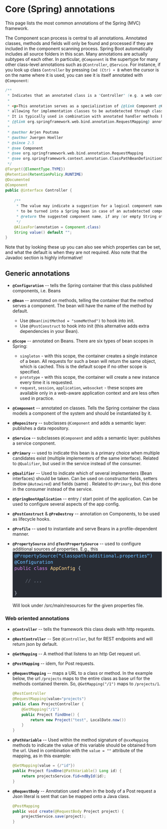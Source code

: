 # Core (Spring) annotations

This page lists the most common annotations of the Spring (MVC) framework.

The Component scan process is central to all annotations. Annotated classes, methods and fields will only be found and processed if they are included in the component scanning process. Spring Boot automatically includes all source folders in this scan. Many annotations are actually subtypes of each other. In particular, `@Component` is the supertype for many other class-level annotations such as `@Controller`, `@Service`. For instance, if you look up class `Controller` by pressing `Cmd (Ctr) + B` when the cursor is on the name where it is used, you can see it is itself annotated with `@Component`:

```java
/**
 * Indicates that an annotated class is a "Controller" (e.g. a web controller).
 *
 * <p>This annotation serves as a specialization of {@link Component @Component},
 * allowing for implementation classes to be autodetected through classpath scanning.
 * It is typically used in combination with annotated handler methods based on the
 * {@link org.springframework.web.bind.annotation.RequestMapping} annotation.
 *
 * @author Arjen Poutsma
 * @author Juergen Hoeller
 * @since 2.5
 * @see Component
 * @see org.springframework.web.bind.annotation.RequestMapping
 * @see org.springframework.context.annotation.ClassPathBeanDefinitionScanner
 */
@Target({ElementType.TYPE})
@Retention(RetentionPolicy.RUNTIME)
@Documented
@Component
public @interface Controller {

	/**
	 * The value may indicate a suggestion for a logical component name,
	 * to be turned into a Spring bean in case of an autodetected component.
	 * @return the suggested component name, if any (or empty String otherwise)
	 */
	@AliasFor(annotation = Component.class)
	String value() default "";
}
```

Note that by looking these up you can also see which properties can be set, and what the default is when they are not required. Also note that the Javadoc section is highly informative!

## Generic annotations


- **`@Configuration`** -- tells the Spring container that this class published components, i.e. Beans
- **`@Bean`** -- annotated on methods, telling the container that the method serves a component. The bean will have the name of the method by default.
    - Use `@Bean(initMethod = "someMethod")` to hook into init.  
    - Use `@PostConstruct` to hook into init (this alternative adds extra dependencies in your Bean).
- **`@Scope`** -- annotated on Beans. There are six types of bean scopes in Spring:
    - `singleton` - with this scope, the container creates a single instance of a bean. All requests for such a bean will return the same object, which is cached. This is the default scope if no other scope is specified.
    - `prototype` - with this scope, the container will create a new instance every time it is requested.
    - `request`, `session`, `application`, `websocket` - these scopes are available only in a web-aware application context and are less often used in practice. 
- **`@Component`** -- annotated on classes. Tells the Spring container the class models a component of the system and should be instantiated by it. 
- **`@Repository`** -- subclasses `@Component` and adds a semantic layer: publishes a data repository.
- **`@Service`** -- subclasses `@Component` and adds a semantic layer: publishes a service conponent.
- **`@Primary`** -- used to indicate this bean is a primary choice when multiple candidates exist (multiple implementers of the same interface). Related to `@Qualifier`, but used in the service instead of the consumer.
- **`@Qualifier`** -- Used to indicate which of several implementers (Bean interfaces) should be taken. Can be used on constructor fields, setters (below `@Autowired`) and fields (same) . Related to `@Primary`, but this done in the consumer instead of the service. 
- **`@SpringBootApplication`** -- entry / start point of the application. Can be used to configure several aspects of the app config.
-	**`@PostConstruct`** & **`@PreDestroy`** -- annotation on Components, to be used as lifecycle hooks.
- **`@Profile`** -- used to instantiate and serve Beans in a profile-dependent manner.
- **`@PropertySource`** and **`@TestPropertySource`** -- used to configure additional sources of properties. E.g., this 
![\@PropertySource](08_spring/figures/propertysource.png)
	
	Will look under /src/main/resources for the given properties file.

### Web oriented annotations  

- **`@Controller`** -- tells the framework this class deals with http requests.
- **`@RestController`** -- See `@Controller`, but for REST endpoints and will return json by default.
- **`@GetMapping`** -- A method that listens to an http Get request url.
- **`@PostMapping`** -- idem, for Post requests.
- **`@RequestMapping`** -- maps a URL to a class or method.  In the example below, the url `/projects` maps to the entire class as base url for the methods contained therein. So, `@GetMapping("/1")` maps to `/projects/1`.

    ```java
    @RestController
    @RequestMapping(value="projects")
    public class ProjectController {
        @GetMapping("/1")
        public Project findOne() {
            return new Project("test", LocalDate.now())
        }
    }
    ```
	
- **`@PathVariable`** -- Used within the method signature of `@xxxMapping` methods to indicate the value of this variable should be obtained from the url. Used in combination with the `value = ""` attribute of the mapping, as in this example:

	```java
	@GetMapping(value = {/"id"})
	public Project findOne(@PathVariable() Long id) {
	    return projectsService.fid=ndById(id);
	}
	```
	
- **`@RequestBody`** -- Annotation used when in the body of a Post request a Json literal is sent that can be mapped onto a Java class.
	
	```java
	@PostMapping
	public void create(@RequestBody Project project) {
	    projectService.save(project);
	}
	```


